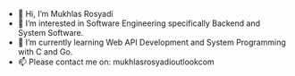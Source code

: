 - 👋 Hi, I’m Mukhlas Rosyadi
- 👀 I’m interested in Software Engineering specifically Backend and System Software.
- 🌱 I’m currently learning Web API Development and System Programming with C and Go.
- 📫 Please contact me on: mukhlasrosyadi<at>outlook<dot>com

